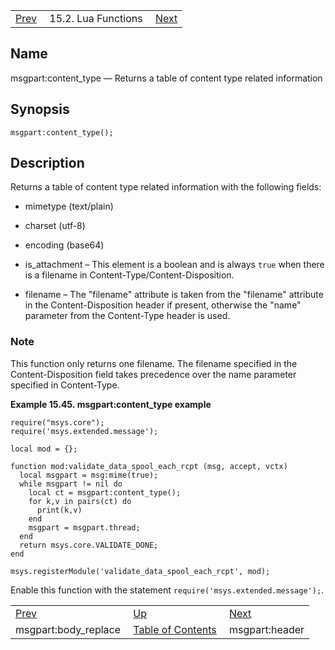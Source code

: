 |     |     |     |
| --- | --- | --- |
| [Prev](lua.ref.msgpart_body_replace)  | 15.2. Lua Functions |  [Next](lua.ref.msgpart_header.php) |

<a name="lua.ref.msgpart_content_type"></a>
## Name

msgpart:content_type — Returns a table of content type related information

<a name="idp25741504"></a>
## Synopsis

`msgpart:content_type();`

<a name="idp25743488"></a>
## Description

Returns a table of content type related information with the following fields:

*   mimetype (text/plain)

*   charset (utf-8)

*   encoding (base64)

*   is_attachment – This element is a boolean and is always `true` when there is a filename in Content-Type/Content-Disposition.

*   filename – The "filename" attribute is taken from the "filename" attribute in the Content-Disposition header if present, otherwise the "name" parameter from the Content-Type header is used.

### Note

This function only returns one filename. The filename specified in the Content-Disposition field takes precedence over the name parameter specified in Content-Type.

<a name="lua.ref.msgpart.content_type.example2"></a>

**Example 15.45. msgpart:content_type example**

```
require("msys.core");
require('msys.extended.message');

local mod = {};

function mod:validate_data_spool_each_rcpt (msg, accept, vctx)
  local msgpart = msg:mime(true);
  while msgpart != nil do
    local ct = msgpart:content_type();
    for k,v in pairs(ct) do
      print(k,v)
    end
    msgpart = msgpart.thread;
  end
  return msys.core.VALIDATE_DONE;
end

msys.registerModule('validate_data_spool_each_rcpt', mod);
```

Enable this function with the statement `require('msys.extended.message');`.

|     |     |     |
| --- | --- | --- |
| [Prev](lua.ref.msgpart_body_replace)  | [Up](lua.function.details.php) |  [Next](lua.ref.msgpart_header.php) |
| msgpart:body_replace  | [Table of Contents](index) |  msgpart:header |
